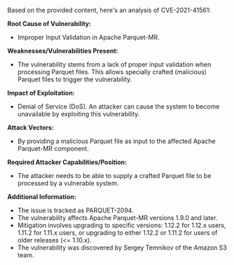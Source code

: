 Based on the provided content, here's an analysis of CVE-2021-41561:

**Root Cause of Vulnerability:**
- Improper Input Validation in Apache Parquet-MR.

**Weaknesses/Vulnerabilities Present:**
- The vulnerability stems from a lack of proper input validation when processing Parquet files. This allows specially crafted (malicious) Parquet files to trigger the vulnerability.

**Impact of Exploitation:**
-  Denial of Service (DoS). An attacker can cause the system to become unavailable by exploiting this vulnerability.

**Attack Vectors:**
- By providing a malicious Parquet file as input to the affected Apache Parquet-MR component.

**Required Attacker Capabilities/Position:**
- The attacker needs to be able to supply a crafted Parquet file to be processed by a vulnerable system.

**Additional Information:**
- The issue is tracked as PARQUET-2094.
- The vulnerability affects Apache Parquet-MR versions 1.9.0 and later.
- Mitigation involves upgrading to specific versions: 1.12.2 for 1.12.x users, 1.11.2 for 1.11.x users, or upgrading to either 1.12.2 or 1.11.2 for users of older releases (<= 1.10.x).
- The vulnerability was discovered by Sergey Temnikov of the Amazon S3 team.